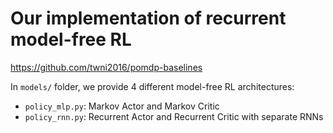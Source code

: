 # Our implementation of recurrent model-free RL
https://github.com/twni2016/pomdp-baselines

In `models/` folder, we provide 4 different model-free RL architectures:
- `policy_mlp.py`: Markov Actor and Markov Critic
- `policy_rnn.py`: Recurrent Actor and Recurrent Critic with separate RNNs
